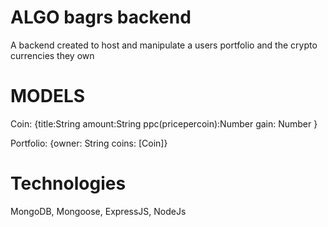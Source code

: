 # ALGO bagrs backend
A backend created to host and manipulate a users portfolio and the crypto currencies they own

# MODELS
Coin: {title:String
       amount:String
       ppc(pricepercoin):Number
       gain: Number }
 
 Portfolio: {owner: String
             coins: [Coin]}

# Technologies
MongoDB, Mongoose, ExpressJS, NodeJs
